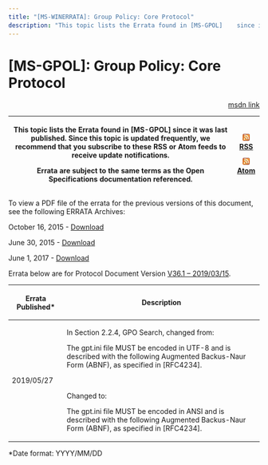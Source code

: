 ```yaml
---
title: "[MS-WINERRATA]: Group Policy: Core Protocol"
description: "This topic lists the Errata found in [MS-GPOL]    since it was last published. Since this topic is updated frequently, we    recommend that you"
---
```


# [MS-GPOL]: Group Policy: Core Protocol

<p align="right"><a href="https://msdn.microsoft.com/en-us/library/708e16da-6ce4-4a11-a719-be72a5ce5231">msdn link</a></p>
<p> </p>

<table>
 <thead>
  <tr>
   <th>
   <p>This topic lists the Errata found in [MS-GPOL]
   since it was last published. Since this topic is updated frequently, we
   recommend that you subscribe to these RSS or Atom feeds to receive update
   notifications.</p>
   <p>Errata are subject to the same terms as the
   Open Specifications documentation referenced.</p>
   </th>
   <th>
   <p><img id="Picture 157" src="MS-WINERRATA_files/image001.png"><span><a href="http://blogs.msdn.com/b/protocol_content_errata/rss.aspx">RSS</a></span>
   </p>
   <p><img id="Picture 156" src="MS-WINERRATA_files/image001.png"><span><a href="http://blogs.msdn.com/b/protocol_content_errata/atom.aspx">Atom</a></span>
   </p>
   <p> </p>
   </th>
  </tr>
 </thead>
</table>

<p>To view a PDF file of the errata for the previous versions
of this document, see the following ERRATA Archives:</p>

<p>October 16, 2015 - <span><a href="http://go.microsoft.com/fwlink/?LinkID=690377">Download</a></span></p>

<p>June 30, 2015 - <span><a href="http://go.microsoft.com/fwlink/?LinkId=617579">Download</a></span></p>

<p>June 1, 2017 - <span><a href="https://winprotocoldoc.blob.core.windows.net/productionwindowsarchives/MS-WINERRATA/%5bMS-WINERRATA%5d-170601.pdf">Download</a></span></p>

<p>Errata below are for Protocol Document Version <span><a href="https://docs.microsoft.com/en-us/openspecs/windows_protocols/ms-gpol/62d12924-6252-4052-996f-161d2b9019f4">V36.1
– 2019/03/15</a></span>.</p>

<table><thead>
  <tr>
   <th>
   <p>Errata Published*</p>
   </th>
   <th>
   <p>Description</p>
   </th>
  </tr>
 </thead><tbody><tr>
  <td>
  <p>2019/05/27</p>
  </td>
  <td>
  <p>In Section 2.2.4, GPO Search&#8203;, changed from:</p>
  <p> </p>
  <p>The gpt.ini file MUST be encoded in UTF-8 and is
  described with the following Augmented Backus-Naur Form (ABNF), as specified
  in [RFC4234].&#8203;</p>
  <p>&#8203;</p>
  <p>Changed to:&#8203;</p>
  <p> </p>
  <p>The gpt.ini file MUST be encoded in ANSI and is
  described with the following Augmented Backus-Naur Form (ABNF), as specified
  in [RFC4234].</p>
  </td>
 </tr></tbody></table>

<p>*Date format: YYYY/MM/DD</p>


                